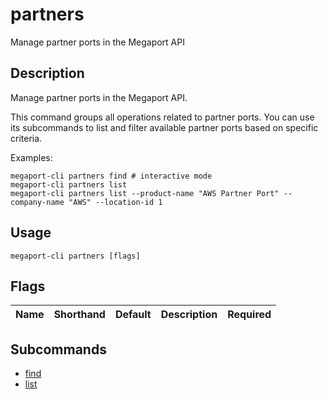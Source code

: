 # partners

Manage partner ports in the Megaport API

## Description

Manage partner ports in the Megaport API.

This command groups all operations related to partner ports. You can use its subcommands
to list and filter available partner ports based on specific criteria.

Examples:
```
megaport-cli partners find # interactive mode
megaport-cli partners list
megaport-cli partners list --product-name "AWS Partner Port" --company-name "AWS" --location-id 1

```


## Usage

```
megaport-cli partners [flags]
```







## Flags

| Name | Shorthand | Default | Description | Required |
|------|-----------|---------|-------------|----------|


## Subcommands

* [find](megaport-cli_partners_find.md)
* [list](megaport-cli_partners_list.md)

